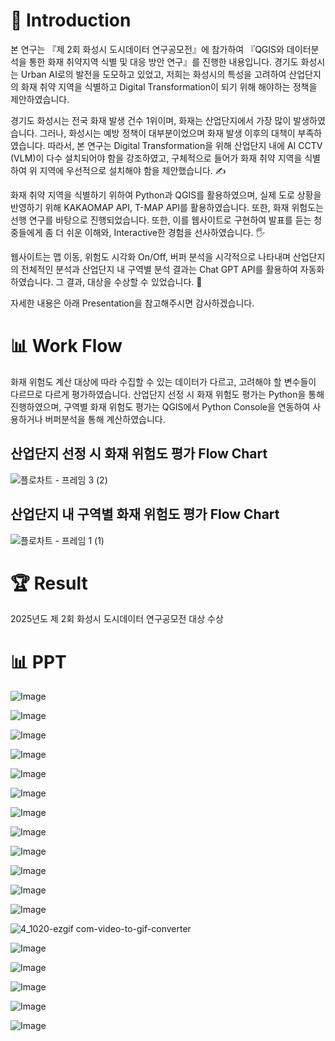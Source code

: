 # 👋 Introduction

 본 연구는 『제 2회 화성시 도시데이터 연구공모전』에 참가하여 『QGIS와 데이터분석을 통한 화재 취약지역 식별 및 대응 방안 연구』를 진행한 내용입니다.
경기도 화성시는 Urban AI로의 발전을 도모하고 있었고, 저희는 화성시의 특성을 고려하여 산업단지의 화재 취약 지역을 식별하고 Digital Transformation이 되기 위해 해야하는 정책을 제안하였습니다.

 경기도 화성시는 전국 화재 발생 건수 1위이며, 화재는 산업단지에서 가장 많이 발생하였습니다. 그러나, 화성시는 예방 정책이 대부분이었으며 화재 발생 이후의 대책이 부족하였습니다.
따라서, 본 연구는 Digital Transformation을 위해 산업단지 내에 AI CCTV (VLM)이 다수 설치되어야 함을 강조하였고, 구체적으로 들어가 화재 취약 지역을 식별하여 위 지역에 우선적으로 설치해야 함을 제안했습니다. ✍️

 화재 취약 지역을 식별하기 위하여 Python과 QGIS를 활용하였으며, 실제 도로 상황을 반영하기 위해 KAKAOMAP API, T-MAP API를 활용하였습니다.
또한, 화재 위험도는 선행 연구를 바탕으로 진행되었습니다. 또한, 이를 웹사이트로 구현하여 발표를 듣는 청중들에게 좀 더 쉬운 이해와, Interactive한 경험을 선사하였습니다. 🖐️

 웹사이트는 맵 이동, 위험도 시각화 On/Off, 버퍼 분석을 시각적으로 나타내며 산업단지의 전체적인 분석과 산업단지 내 구역별 분석 결과는 Chat GPT API를 활용하여 자동화하였습니다.
그 결과, 대상을 수상할 수 있었습니다. 🙂

자세한 내용은 아래 Presentation을 참고해주시면 감사하겠습니다.

# 📊 Work Flow
 화재 위험도 계산 대상에 따라 수집할 수 있는 데이터가 다르고, 고려해야 할 변수들이 다르므로 다르게 평가하였습니다.
산업단지 선정 시 화재 위험도 평가는 Python을 통해 진행하였으며, 구역별 화재 위험도 평가는 QGIS에서 Python Console을 연동하여 사용하거나 버퍼분석을 통해 계산하였습니다. 

## 산업단지 선정 시 화재 위험도 평가 Flow Chart
![플로차트 - 프레임 3 (2)](https://github.com/user-attachments/assets/30de4cf7-539a-478e-9a09-3c75dfd993d0)

## 산업단지 내 구역별 화재 위험도 평가 Flow Chart
![플로차트 - 프레임 1 (1)](https://github.com/user-attachments/assets/25a3ff89-ceb7-468b-b7ab-0282627eed08)

# 🏆 Result
2025년도 제 2회 화성시 도시데이터 연구공모전 대상 수상

# 📊 PPT
![Image](https://github.com/user-attachments/assets/3022e376-df23-4075-a6e7-7953e94660de)

![Image](https://github.com/user-attachments/assets/723a821a-8a88-47d3-8c4e-488d63487187)

![Image](https://github.com/user-attachments/assets/5a3ce716-af69-4cce-bbe3-84af0b9c332b)

![Image](https://github.com/user-attachments/assets/74a15f68-448c-4371-bcaf-84898c5ca24a)

![Image](https://github.com/user-attachments/assets/6eca9c27-7320-4f03-bd3e-889bacce51b4)

![Image](https://github.com/user-attachments/assets/cd3ddea4-ddc3-4616-9af3-1bb422a6b09c)

![Image](https://github.com/user-attachments/assets/e7a4e868-359e-4b9f-a7eb-8c750a1eb2c5)

![Image](https://github.com/user-attachments/assets/9d8c3a12-60cf-43e5-aad5-518de979fc0c)

![Image](https://github.com/user-attachments/assets/ae5f847b-3f23-4bed-8b73-625006944db7)

![Image](https://github.com/user-attachments/assets/2fb0b4f1-150b-4584-beb9-0a1d63e81807)

![Image](https://github.com/user-attachments/assets/28f5f1c3-0f10-4340-8345-c7859f1bb4f6)

![Image](https://github.com/user-attachments/assets/2ce7ec9f-a245-46ba-b4af-567081a60d80)

![4_1020-ezgif com-video-to-gif-converter](https://github.com/user-attachments/assets/a27fbdcc-cef0-454a-801c-02dd14a04917)

![Image](https://github.com/user-attachments/assets/ba4ddfc6-f470-43ef-ac31-dca2c058801a)

![Image](https://github.com/user-attachments/assets/ef66ee10-b18d-4cba-96e9-580079ef89e3)

![Image](https://github.com/user-attachments/assets/18989434-0aca-4572-90b7-4a9d76723a47)

![Image](https://github.com/user-attachments/assets/c0180574-bd47-4ce0-a8a8-4aca15406d63)

![Image](https://github.com/user-attachments/assets/7b81a169-ac88-42ce-90a3-1410a00455ca)
